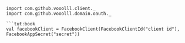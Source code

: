 ```tut:si
import com.github.vooolll.client._
import com.github.vooolll.domain.oauth._

```tut:book
val facebookClient = FacebookClient(FacebookClientId("client id"), FacebookAppSecret("secret"))
```